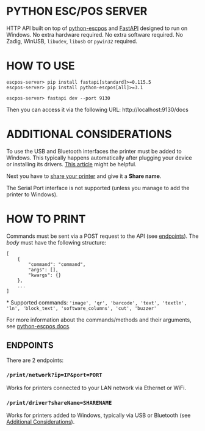 # PYTHON ESC/POS SERVER
HTTP API built on top of [python-escpos](https://github.com/python-escpos/python-escpos) and [FastAPI](https://github.com/fastapi/fastapi) designed to run on Windows. No extra hardware required. No extra software required. No Zadig, WinUSB, `libudev`, `libusb` or `pywin32` required.

# HOW TO USE
```
escpos-server> pip install fastapi[standard]>=0.115.5
escpos-server> pip install python-escpos[all]>=3.1
```
```
escpos-server> fastapi dev --port 9130
```
Then you can access it via the following URL: http://localhost:9130/docs

# ADDITIONAL CONSIDERATIONS
To use the USB and Bluetooth interfaces the printer must be added to Windows. This typically happens automatically after plugging your device or installing its drivers. [This article](https://support.microsoft.com/en-us/windows/add-a-printer-or-scanner-in-windows-14d9a442-0bcb-e11c-7a6c-63f00efae79f) might be helpful.

Next you have to [share your printer](https://support.microsoft.com/en-us/windows/share-your-network-printer-c9a152b5-59f3-b6f3-c99f-f39e5bf664c3#:~:text=Share%20your%20printer%20using%20Control%20Panel&text=Under%20Hardware%20and%20Sound%2C%20select,tab%2C%20select%20Share%20this%20printer.) and give it a **Share name**.

The Serial Port interface is not supported (unless you manage to add the printer to Windows).

# HOW TO PRINT
Commands must be sent via a POST request to the API (see [endpoints](#ENDPOINTS)). The *body* must have the following structure:
```
[
    {
        "command": "command",
        "args": [],
        "kwargs": {}
    },
    ...
]
```
\* Supported commands: `'image', 'qr', 'barcode', 'text', 'textln', 'ln', 'block_text', 'software_columns', 'cut', 'buzzer'`

For more information about the commands/methods and their arguments, see [python-escpos docs](https://python-escpos.readthedocs.io/en/latest/user/methods.html).

## ENDPOINTS
There are 2 endpoints:
### `/print/network?ip=IP&port=PORT`
Works for printers connected to your LAN network via Ethernet or WiFi.
### `/print/driver?shareName=SHARENAME`
Works for printers added to Windows, typically via USB or Bluetooth (see [Additional Considerations](#ADDITIONAL-CONSIDERATIONS)).
